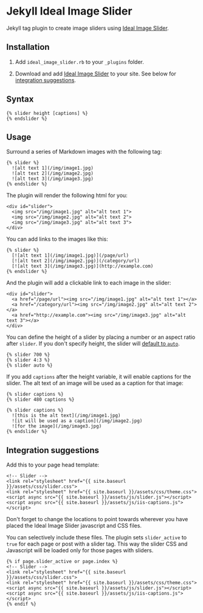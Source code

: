 # Jekyll Ideal Image Slider

Jekyll tag plugin to create image sliders using [Ideal Image Slider](https://github.com/gilbitron/Ideal-Image-Slider).

## Installation

1) Add `ideal_image_slider.rb` to your `_plugins` folder.

2) Download and add [Ideal Image Slider](https://github.com/gilbitron/Ideal-Image-Slider) to your site. See below for [integration suggestions](#integration-suggestions).

## Syntax

```
{% slider height [captions] %}
{% endslider %}
```

## Usage

Surround a series of Markdown images with the following tag:

```
{% slider %}
  ![alt text 1](/img/image1.jpg)
  ![alt text 2](/img/image2.jpg)
  ![alt text 3](/img/image3.jpg)
{% endslider %}
```

The plugin will render the following html for you:

```
<div id="slider">
  <img src="/img/image1.jpg" alt="alt text 1">
  <img src="/img/image2.jpg" alt="alt text 2">
  <img src="/img/image3.jpg" alt="alt text 3">
</div>
```

You can add links to the images like this:

```
{% slider %}
  [![alt text 1](/img/image1.jpg)](/page/url)
  [![alt text 2](/img/image2.jpg)](/category/url)
  [![alt text 3](/img/image3.jpg)](http://example.com)
{% endslider %}
```

And the plugin will add a clickable link to each image in the slider:

```
<div id="slider">
  <a href="/page/url"><img src="/img/image1.jpg" alt="alt text 1"></a>
  <a href="/category/url"><img src="/img/image2.jpg" alt="alt text 2"></a>
  <a href="http://example.com"><img src="/img/image3.jpg" alt="alt text 3"></a>
</div>
```

You can define the height of a slider by placing a number or an aspect ratio after `slider`. If you don't specify  height, the slider will [default to `auto`](https://github.com/gilbitron/Ideal-Image-Slider#settings).

```
{% slider 700 %}
{% slider 4:3 %}
{% slider auto %}
```

If you add `captions` after the height variable, it will enable captions for the slider. The alt text of an image will be used as a caption for that image:

```
{% slider captions %}
{% slider 480 captions %}
```
```
{% slider captions %}
  ![this is the alt text](/img/image1.jpg)
  ![it will be used as a caption](/img/image2.jpg)
  ![for the image](/img/image3.jpg)
{% endslider %}
```

## Integration suggestions

Add this to your page head template:

```
<!-- Slider -->
<link rel="stylesheet" href="{{ site.baseurl }}/assets/css/slider.css">
<link rel="stylesheet" href="{{ site.baseurl }}/assets/css/theme.css">
<script async src="{{ site.baseurl }}/assets/js/slider.js"></script>
<script async src="{{ site.baseurl }}/assets/js/iis-captions.js"></script>
```

Don't forget to change the locations to point towards wherever you have placed the Ideal Image Slider javascript and CSS files.

You can selectively include these files. The plugin sets `slider_active` to `true` for each page or post with a slider tag. This way the slider CSS and Javascript will be loaded only for those pages with sliders.

```
{% if page.slider_active or page.index %}
<!-- Slider -->
<link rel="stylesheet" href="{{ site.baseurl }}/assets/css/slider.css">
<link rel="stylesheet" href="{{ site.baseurl }}/assets/css/theme.css">
<script async src="{{ site.baseurl }}/assets/js/slider.js"></script>
<script async src="{{ site.baseurl }}/assets/js/iis-captions.js"></script>
{% endif %}
```
